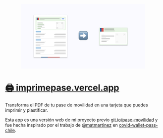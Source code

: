 <p align="center">
    <a href="https://imprimepase.vercel.app"><img src="src/assets/metadata-image.png" width="400" /></a>
</p>

# [🖨 imprimepase.vercel.app](https://imprimepase.vercel.app/) 

Transforma el PDF de tu pase de movilidad en una tarjeta que puedes imprimir y plastificar.

Esta app es una versión web de mi proyecto previo [git.io/pase-movilidad](https://git.io/pase-movilidad) y fue hecha inspirado por el trabajo de [@matmartinez](https://github.com/matmartinez/) en [covid-wallet-pass-chile](https://github.com/matmartinez/covid-wallet-pass-chile).
